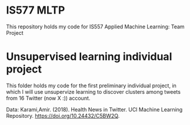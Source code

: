 # IS577 MLTP
This repository holds my code for IS557 Applied Machine Learning: Team Project

# Unsupervised learning individual project
This folder holds my code for the first preliminary individual project, in which I will use unsupervize learning to discover clusters among tweets from 16 Twitter (now X :)) account.

Data: Karami,Amir. (2018). Health News in Twitter. UCI Machine Learning Repository. https://doi.org/10.24432/C5BW2Q.
